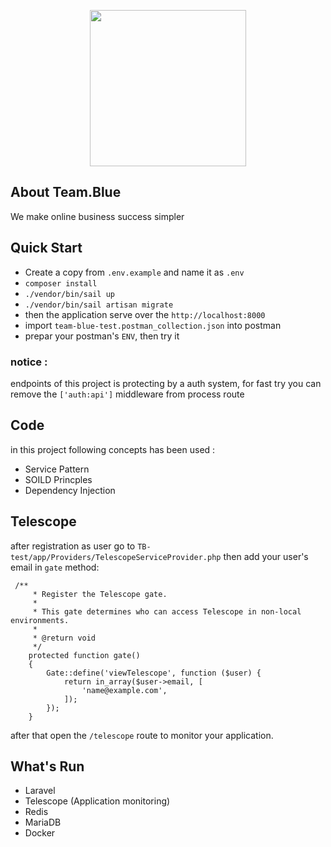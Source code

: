<p align="center"><a href="https://team.blue/" target="_blank"><img src="https://media.cdn.teamtailor.com/images/s3/teamtailor-production/logotype-v3/image_uploads/8749521e-c9ba-4553-b1f6-a1d0ca6db681/original.png" width="250"></a></p>

## About Team.Blue
We make online business success simpler

## Quick Start
- Create a copy from ```.env.example``` and name it as ```.env```
- ```composer install```
- ```./vendor/bin/sail up```
- ```./vendor/bin/sail artisan migrate```
- then the application serve over the ```http://localhost:8000```
- import ```team-blue-test.postman_collection.json``` into postman
- prepar your postman's ```ENV```, then try it

### notice :
endpoints of this project is protecting by a auth system,
for fast try you can remove the ```['auth:api']``` middleware from process route

## Code
in this project following concepts has been used :
- Service Pattern
- SOILD Princples
- Dependency Injection

## Telescope
after registration as user go to ``` TB-test/app/Providers/TelescopeServiceProvider.php ```
then add your user's email in ``` gate ``` method:
```
 /**
     * Register the Telescope gate.
     *
     * This gate determines who can access Telescope in non-local environments.
     *
     * @return void
     */
    protected function gate()
    {
        Gate::define('viewTelescope', function ($user) {
            return in_array($user->email, [
                'name@example.com',
            ]);
        });
    }
```
after that open the ```/telescope``` route to monitor your application.

## What's Run
- Laravel
- Telescope (Application monitoring)
- Redis
- MariaDB
- Docker
